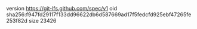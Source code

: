 version https://git-lfs.github.com/spec/v1
oid sha256:f947fd29117f133dd96622db6d587669ad17f5fedcfd925ebf47265fe253f82d
size 23426
